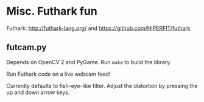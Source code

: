 # Misc. Futhark fun

Futhark: http://futhark-lang.org/ and
https://github.com/HIPERFIT/futhark


## futcam.py

Depends on OpenCV 2 and PyGame.  Run `make` to build the library.

Run Futhark code on a live webcam feed!

Currently defaults to fish-eye-like filter.  Adjust the distortion by
pressing the up and down arrow keys.
